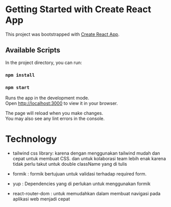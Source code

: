 # Getting Started with Create React App

This project was bootstrapped with [Create React App](https://github.com/facebook/create-react-app).

## Available Scripts

In the project directory, you can run:

### `npm install`

### `npm start`

Runs the app in the development mode.\
Open [http://localhost:3000](http://localhost:3000) to view it in your browser.

The page will reload when you make changes.\
You may also see any lint errors in the console.


# Technology

- tailwind css library: karena dengan menggunakan tailwind mudah dan cepat untuk membuat CSS. dan untuk kolaborasi team lebih enak karena tidak perlu takut untuk double className yang di tulis

- formik : formik bertujuan untuk validasi terhadap required form.

- yup : Dependencies yang di perlukan untuk menggunakan formik

- react-router-dom : untuk memudahkan dalam membuat navigasi pada aplikasi web menjadi cepat 
